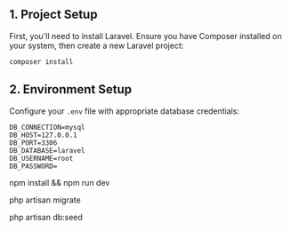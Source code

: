 ## 1. Project Setup

First, you'll need to install Laravel. Ensure you have Composer installed on your system, then create a new Laravel project:

```bash
composer install
```

## 2. Environment Setup

Configure your `.env` file with appropriate database credentials:

```plaintext
DB_CONNECTION=mysql
DB_HOST=127.0.0.1
DB_PORT=3306
DB_DATABASE=laravel
DB_USERNAME=root
DB_PASSWORD=
```

npm install && npm run dev

php artisan migrate

php artisan db:seed



